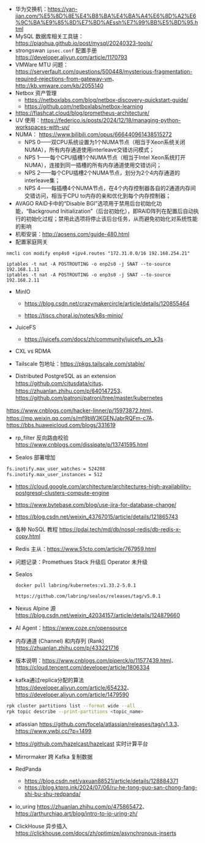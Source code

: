 - 华为交换机：<https://yan-jian.com/%E5%8D%8E%E4%B8%BA%E4%BA%A4%E6%8D%A2%E6%9C%BA%E9%85%8D%E7%BD%AEssh%E7%99%BB%E5%BD%95.html>
- MySQL 数据库相关工具链：<https://piaohua.github.io/post/mysql/20240323-tools/>
- strongswan `ipsec.conf` 配置手册 <https://developer.aliyun.com/article/1170793>
- VMWare MTU 问题：<https://serverfault.com/questions/500448/mysterious-fragmentation-required-rejections-from-gateway-vm>、<http://kb.vmware.com/kb/2055140>
- Netbox 资产管理
  - <https://netboxlabs.com/blog/netbox-discovery-quickstart-guide/>
  - <https://github.com/netboxlabs/netbox-learning>
- <https://flashcat.cloud/blog/prometheus-architecture/>
- UV 使用：<https://federico.is/posts/2024/12/18/managing-python-workspaces-with-uv/>
- NUMA： <https://www.bilibili.com/opus/666440961438515272>
  - NPS 0——双CPU系统设置为1个NUMA节点（相当于Xeon系统关闭NUMA），所有内存通道使用interleave交错访问模式；
  - NPS 1——每个CPU插槽1个NUMA节点（相当于Intel Xeon系统打开NUMA），连接到同一插槽的所有内存通道使用交错访问；
  - NPS 2——每个CPU插槽2个NUMA节点，划分为2个4内存通道的interleave集；
  - NPS 4——每插槽4个NUMA节点，在4个内存控制器各自的2通道内存间交错访问，相当于CPU to内存的亲和优化到每个内存控制器；
- AVAGO RAID卡中的“Disable BGl”选项用于禁用后台初始化功能，“Background Initialization”（后台初始化），即RAID阵列在配置后自动执行的初始化过程；禁用此选项将停止该后台任务，从而避免初始化对系统性能的影响
- 机柜安装：<http://aosens.com/guide-480.html>
- 配置家庭网关

```
nmcli con modify enp4s0 +ipv4.routes "172.31.0.0/16 192.168.254.21"

iptables -t nat -A POSTROUTING -o enp2s0 -j SNAT --to-source 192.168.1.11
iptables -t nat -A POSTROUTING -o enp3s0 -j SNAT --to-source 192.168.2.11
```

- MinIO

  - <https://blog.csdn.net/crazymakercircle/article/details/120855464>

  - <https://tiscs.choral.io/notes/k8s-minio/>

- JuiceFS
  - <https://juicefs.com/docs/zh/community/juicefs_on_k3s>

- CXL vs RDMA

- Tailscale 包地址：<https://pkgs.tailscale.com/stable/>

- Distributed PostgreSQL as an extension <https://github.com/citusdata/citus>、<https://zhuanlan.zhihu.com/p/640147253>、<https://github.com/patroni/patroni/tree/master/kubernetes>

<https://www.cnblogs.com/hacker-linner/p/15973872.html>、<https://mp.weixin.qq.com/s/mf9bW3KGENJabrRQFm-c7A>、<https://bbs.huaweicloud.com/blogs/331619>

- rp_filter 反向路由校验 <https://www.cnblogs.com/dissipate/p/13741595.html>

- Sealos 部署增加

```bash
fs.inotify.max_user_watches = 524288
fs.inotify.max_user_instances = 512
```

- <https://cloud.google.com/architecture/architectures-high-availability-postgresql-clusters-compute-engine>

- <https://www.bytebase.com/blog/use-jira-for-database-change/>

- <https://blog.csdn.net/weixin_43767015/article/details/121865743>

- 各种 NoSQL 教程 <https://pdai.tech/md/db/nosql-redis/db-redis-x-copy.html>

- Redis 主从：<https://www.51cto.com/article/767959.html>

- 问题记录：Promethues Stack 升级后 Operator 未升级

- Sealos

  ```
  docker pull labring/kubernetes:v1.33.2-5.0.1
  
  https://github.com/labring/sealos/releases/tag/v5.0.1
  ```

- Nexus Alpine 源 <https://blog.csdn.net/weixin_42034157/article/details/124879660>

- AI Agent：<https://www.coze.cn/opensource>

- 内存通道 (Channel) 和内存列 (Rank) <https://zhuanlan.zhihu.com/p/433221716>

- 版本说明：<https://www.cnblogs.com/piperck/p/11577439.html>、<https://cloud.tencent.com/developer/article/1806334>

- kafka通过replica分配的算法 <https://developer.aliyun.com/article/654232>、<https://developer.aliyun.com/article/1479590>

```bash
rpk cluster partitions list --format wide --all
rpk topic describe --print-partitions <topic_name>
```

- atlassian <https://github.com/focela/atlassian/releases/tag/v1.3.3>、<https://www.ywbj.cc/?p=1499>

- <https://github.com/hazelcast/hazelcast> 实时计算平台

- Mirrormaker 跨 Kafka 复制数据
- RedPanda
  - <https://blog.csdn.net/yaxuan88521/article/details/128884371> 
  - <https://blog.ktpro.ink/2024/07/06/ru-he-tong-guo-san-chong-fang-shi-bu-shu-redpanda/>

- io_uring <https://zhuanlan.zhihu.com/p/475865472>、<https://arthurchiao.art/blog/intro-to-io-uring-zh/>

- ClickHouse 异步插入 <https://clickhouse.com/docs/zh/optimize/asynchronous-inserts>
